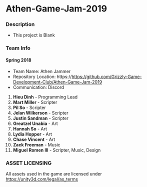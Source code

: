 # Athen-Game-Jam-2019

### Description
* This project is Blank

### Team Info
#### Spring 2018
* Team Name: Athen Jammer
* Repository Location: https://https://github.com/Grizzly-Game-Development-Club/Athen-Game-Jam-2019
* Communication: Discord
1. **Hieu Dinh** - Programming Lead
2. **Mart Miller** - Scripter
3. **Pil So** - Scripter
4. **Jelan Wilkerson** - Scripter
5. **Justin Sandman** - Scripter
6. **Greatzel Unabia** - Art
7. **Hannah So** - Art
8. **Lydia Hopper** - Art
9. **Chase Vincent** - Art
10. **Zack Freeman** - Music
11. **Miguel Romen III** - Scripter, Music, Design

### ASSET LICENSING 
All assets used in the game are licensed under https://unity3d.com/legal/as_terms 
